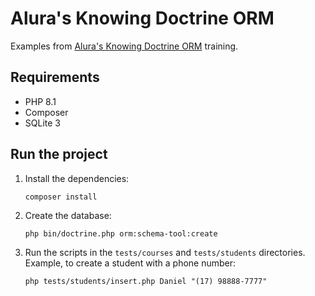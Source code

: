 # Alura's Knowing Doctrine ORM

Examples from [Alura's Knowing Doctrine ORM](https://cursos.alura.com.br/course/doctrine-conhecendo-orm-php) training.

## Requirements

- PHP 8.1
- Composer
- SQLite 3

## Run the project

1. Install the dependencies:
   ```
   composer install 
   ```

2. Create the database:
   ```
   php bin/doctrine.php orm:schema-tool:create
   ```

3. Run the scripts in the `tests/courses` and `tests/students` directories. Example, to create a student with a phone number:
   ```
   php tests/students/insert.php Daniel "(17) 98888-7777"
   ```